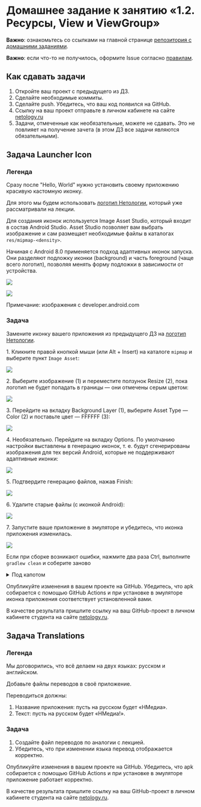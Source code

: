 # Домашнее задание к занятию «1.2. Ресурсы, View и ViewGroup»

**Важно**: ознакомьтесь со ссылками на главной странице [репозитория с домашними заданиями](../README.md).

**Важно**: если что-то не получилось, оформите Issue согласно [правилам](../report-requirements.md).

## Как сдавать задачи

1. Откройте ваш проект с предыдущего из ДЗ.
1. Сделайте необходимые коммиты.
1. Сделайте push. Убедитесь, что ваш код появился на GitHub.
1. Ссылку на ваш проект отправьте в личном кабинете на сайте [netology.ru](https://netology.ru)
1. Задачи, отмеченные как необязательные, можете не сдавать. Это не повлияет на получение зачета (в этом ДЗ все задачи являются обязательными).

## Задача Launcher Icon

### Легенда

Сразу после "Hello, World" нужно установить своему приложению красивую кастомную иконку.

Для этого мы будем использовать [логотип Нетологии](assets/netology.svg), который уже рассматривали на лекции.

Для создания иконок используется Image Asset Studio, который входит в состав Android Studio. Asset Studio позволяет вам выбрать изображение и сам размещает необходимые файлы в каталогах `res/mipmap-<density>`.

Начиная с Android 8.0 применяется подход адаптивных иконок запуска. Они разделяют подложку иконки (background) и часть foreground (чаще всего логотип), позволяя менять форму подложки в зависимости от устройства.

![](pic/launcher01.gif)

![](pic/launcher02.gif)

Примечание: изображения с developer.android.com

### Задача

Замените иконку вашего приложения из предыдущего ДЗ на [логотип Нетологии](assets/netology.svg).

1\. Кликните правой кнопкой мыши (или Alt + Insert) на каталоге `mipmap` и выберите пункт `Image Asset`:

![](pic/asset01.png)

2\. Выберите изображение (1) и переместите ползунок Resize (2), пока логотип не будет попадать в границы — они отмечены серым цветом:

![](pic/asset02.png)

3\. Перейдите на вкладку Background Layer (1), выберите Asset Type — Color (2) и поставьте цвет — FFFFFF (3):

![](pic/asset03.png)

4\. Необязательно. Перейдите на вкладку Options. По умолчанию настройки выставлены в генерацию иконок, т. е. будут сгенерированы изображения для тех версий Android, которые не поддерживают адаптивные иконки:

![](pic/asset04.png)

5\. Подтвердите генерацию файлов, нажав Finish:

![](pic/asset05.png)

6\. Удалите старые файлы (с иконкой Android):

![](pic/asset06.png)

7\. Запустите ваше приложение в эмуляторе и убедитесь, что иконка приложения изменилась.

![](pic/asset07.png)

Если при сборке возникают ошибки, нажмите два раза Ctrl, выполните `gradlew clean` и соберите заново

<details>
<summary>Под капотом</summary>

Иконка указывается в манифесте (атрибуты android:icon и android:roundIcon)
```xml
<?xml version="1.0" encoding="utf-8"?>
<manifest xmlns:android="http://schemas.android.com/apk/res/android"
    package="ru.netology.nmedia">

    <application
        android:allowBackup="true"
        android:icon="@mipmap/ic_launcher"
        android:label="@string/app_name"
        android:roundIcon="@mipmap/ic_launcher_round"
        android:supportsRtl="true"
        android:theme="@style/AppTheme">
        <activity android:name=".MainActivity">
            <intent-filter>
                <action android:name="android.intent.action.MAIN" />

                <category android:name="android.intent.category.LAUNCHER" />
            </intent-filter>
        </activity>
    </application>

</manifest>
```

Эти значения ведут на файлы `mipmap/ic_launcher` и (`mipmap/ic_launcher_round`) соответственно. В зависимости от версии платформы это будут либо сгенерированные изображения в формате PNG или XML, в которых стоят ссылки на `foreground` и `background` ресурсы.
</details>

Опубликуйте изменения в вашем проекте на GitHub. Убедитесь, что apk собирается с помощью GitHub Actions и при установке в эмуляторе иконка приложения соответствует установленной вами.

В качестве результата пришлите ссылку на ваш GitHub-проект в личном кабинете студента на сайте [netology.ru](https://netology.ru).

## Задача Translations

### Легенда

Мы договорились, что всё делаем на двух языках: русском и английском.

Добавьте файлы переводов в своё приложение.

Переводиться должны:
1. Название приложения: пусть на русском будет «НМедиа».
1. Текст: пусть на русском будет «НМедиа!».

### Задача

1. Создайте файл переводов по аналогии с лекцией.
1. Убедитесь, что при изменении языка перевод отображается корректно.

Опубликуйте изменения в вашем проекте на GitHub. Убедитесь, что apk собирается с помощью GitHub Actions и при установке в эмуляторе приложение работает корректно.

В качестве результата пришлите ссылку на ваш GitHub-проект в личном кабинете студента на сайте [netology.ru](https://netology.ru).
